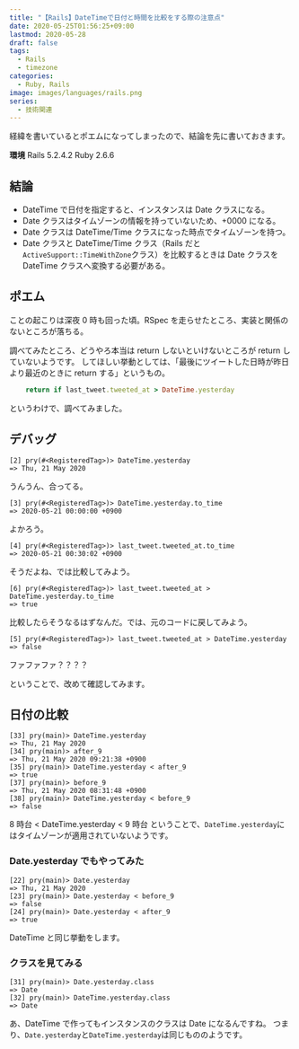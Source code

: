 ```yaml
---
title: "【Rails】DateTimeで日付と時間を比較をする際の注意点"
date: 2020-05-25T01:56:25+09:00
lastmod: 2020-05-28
draft: false
tags:
  - Rails
  - timezone
categories:
  - Ruby, Rails
image: images/languages/rails.png
series:
  - 技術関連
---
```


経緯を書いているとポエムになってしまったので、結論を先に書いておきます。

**環境**
Rails 5.2.4.2
Ruby 2.6.6

## 結論

- DateTime で日付を指定すると、インスタンスは Date クラスになる。
- Date クラスはタイムゾーンの情報を持っていないため、+0000 になる。
- Date クラスは DateTime/Time クラスになった時点でタイムゾーンを持つ。
- Date クラスと DateTime/Time クラス（Rails だと`ActiveSupport::TimeWithZone`クラス）を比較するときは Date クラスを DateTime クラスへ変換する必要がある。

## ポエム

ことの起こりは深夜 0 時も回った頃。RSpec を走らせたところ、実装と関係のないところが落ちる。

調べてみたところ、どうやろ本当は return しないといけないところが return していないようです。
してほしい挙動としては、「最後にツイートした日時が昨日より最近のときに return する」というもの。

```rb
    return if last_tweet.tweeted_at > DateTime.yesterday
```

というわけで、調べてみました。

## デバッグ

```pry
[2] pry(#<RegisteredTag>)> DateTime.yesterday
=> Thu, 21 May 2020
```

うんうん、合ってる。

```pry
[3] pry(#<RegisteredTag>)> DateTime.yesterday.to_time
=> 2020-05-21 00:00:00 +0900
```

よかろう。

```pry
[4] pry(#<RegisteredTag>)> last_tweet.tweeted_at.to_time
=> 2020-05-21 00:30:02 +0900
```

そうだよね、では比較してみよう。

```pry
[6] pry(#<RegisteredTag>)> last_tweet.tweeted_at > DateTime.yesterday.to_time
=> true
```

比較したらそうなるはずなんだ。では、元のコードに戻してみよう。

```pry
[5] pry(#<RegisteredTag>)> last_tweet.tweeted_at > DateTime.yesterday
=> false
```

ファファファ？？？？

ということで、改めて確認してみます。

## 日付の比較

```pry
[33] pry(main)> DateTime.yesterday
=> Thu, 21 May 2020
[34] pry(main)> after_9
=> Thu, 21 May 2020 09:21:38 +0900
[35] pry(main)> DateTime.yesterday < after_9
=> true
[37] pry(main)> before_9
=> Thu, 21 May 2020 08:31:48 +0900
[38] pry(main)> DateTime.yesterday < before_9
=> false
```

8 時台 < DateTime.yesterday < 9 時台
ということで、`DateTime.yesterday`にはタイムゾーンが適用されていないようです。

### Date.yesterday でもやってみた

```pry
[22] pry(main)> Date.yesterday
=> Thu, 21 May 2020
[23] pry(main)> Date.yesterday < before_9
=> false
[24] pry(main)> Date.yesterday < after_9
=> true
```

DateTime と同じ挙動をします。

### クラスを見てみる

```pry
[31] pry(main)> Date.yesterday.class
=> Date
[32] pry(main)> DateTime.yesterday.class
=> Date
```

あ、DateTime で作ってもインスタンスのクラスは Date になるんですね。
つまり、`Date.yesterday`と`DateTime.yesterday`は同じもののようです。

